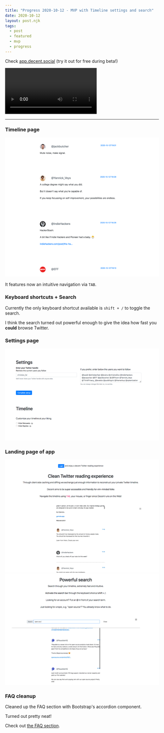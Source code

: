 ```yaml
---
title: "Progress 2020-10-12 - MVP with Timeline settings and search"
date: 2020-10-12
layout: post.njk
tags:
  - post
  - featured
  - mvp
  - progress
---
```


Check [app.decent.social](https://app.decent.social) (try it out for free during beta!)

<video controls autoPlay loop class='img-fluid mt-5'>
  <source src='https://decent.social/video/app.decent.social-browsing-timeline.mp4' type='video/mp4' />
  <source src='https://decent.social/video/app.decent.social-browsing-timeline.webm' type='video/webm' />
  <p>Your browser doesn't support HTML5 video. Here is
    a <a href='https://decent.social/video/app.decent.social-browsing-timeline.mp4'>link to the video</a> instead.
  </p>
</video>

---

### Timeline page

![decent-mvp](/img/blog/mvp-2020-10-12.png)

It features now an intuitive navigation via `TAB`.

### Keyboard shortcuts + Search

Currently the only keyboard shortcut available is `shift + /` to toggle the search.

I think the search turned out powerful enough to give the idea how fast you **could** browse Twitter.

### Settings page

![decent-settings](/img/blog/settings-page-2020-10-12.png)

### Landing page of app

![landing-2020-10-12-1](/img/blog/landing-2020-10-12-1.png)
![landing-2020-10-12-2](/img/blog/landing-2020-10-12-2.png)

### FAQ cleanup

Cleaned up the FAQ section with Bootstrap's accordion component.

Turned out pretty neat!

Check out [the FAQ section](https://decent.social/#faq).
